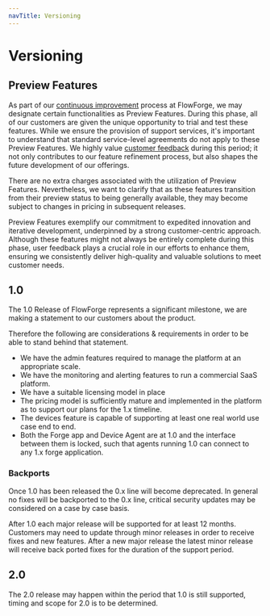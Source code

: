 ```yaml
---
navTitle: Versioning
---
```


# Versioning

## Preview Features

As part of our [continuous improvement](../company/values/#🔁-iterative-improvement) process at FlowForge, we may designate certain functionalities as Preview Features. During this phase, all of our customers are given the unique opportunity to trial and test these features. While we ensure the provision of support services, it's important to understand that standard service-level agreements do not apply to these Preview Features. We highly value [customer feedback](./feedback.md) during this period; it not only contributes to our feature refinement process, but also shapes the future development of our offerings.

There are no extra charges associated with the utilization of Preview Features. Nevertheless, we want to clarify that as these features transition from their preview status to being generally available, they may become subject to changes in pricing in subsequent releases.

Preview Features exemplify our commitment to expedited innovation and iterative development, underpinned by a strong customer-centric approach. Although these features might not always be entirely complete during this phase, user feedback plays a crucial role in our efforts to enhance them, ensuring we consistently deliver high-quality and valuable solutions to meet customer needs.

## 1.0

The 1.0 Release of FlowForge represents a significant milestone, we are making a statement to our customers about the product.

Therefore the following are considerations & requirements in order to be able to stand behind that statement.

- We have the admin features required to manage the platform at an appropriate scale.
- We have the monitoring and alerting features to run a commercial SaaS platform.
- We have a suitable licensing model in place
- The pricing model is sufficiently mature and implemented in the platform as to support our plans for the 1.x timeline. 
- The devices feature is capable of supporting at least one real world use case end to end.
- Both the Forge app and Device Agent are at 1.0 and the interface between them is locked, such that agents running 1.0 can connect to any 1.x forge application.

### Backports

Once 1.0 has been released the 0.x line will become deprecated. In general no fixes will be backported to the 0.x line, critical security updates may be considered on a case by case basis.

After 1.0 each major release will be supported for at least 12 months. Customers may need to update through minor releases in order to receive fixes and new features. After a new major release the latest minor release will receive back ported fixes for the duration of the support period.

## 2.0
The 2.0 release may happen within the period that 1.0 is still supported, timing and scope for 2.0 is to be determined.
